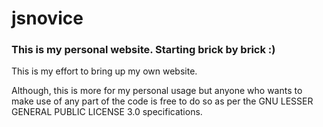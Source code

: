 # jsnovice

### This is my personal website. Starting brick by brick :)

This is my effort to bring up my own website.

Although, this is more for my personal usage but anyone who wants to make use of any part of the code is free to do so as per the  GNU LESSER GENERAL PUBLIC LICENSE 3.0 specifications.
